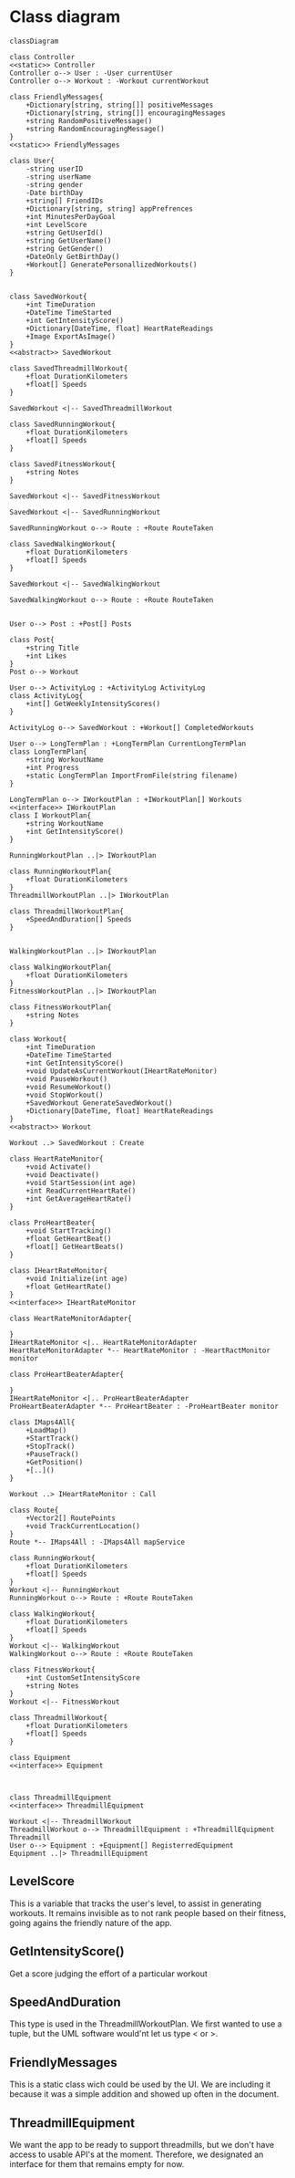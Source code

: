 # Class diagram
```mermaid
classDiagram

class Controller
<<static>> Controller
Controller o--> User : -User currentUser
Controller o--> Workout : -Workout currentWorkout

class FriendlyMessages{
    +Dictionary[string, string[]] positiveMessages
    +Dictionary[string, string[]] encouragingMessages
    +string RandomPositiveMessage()
    +string RandomEncouragingMessage()
}
<<static>> FriendlyMessages

class User{
    -string userID
    -string userName
    -string gender
    -Date birthDay
    +string[] FriendIDs
    +Dictionary[string, string] appPrefrences
    +int MinutesPerDayGoal
    +int LevelScore
    +string GetUserId()
    +string GetUserName()
    +string GetGender()
    +DateOnly GetBirthDay()
    +Workout[] GeneratePersonallizedWorkouts()
}


class SavedWorkout{
    +int TimeDuration
    +DateTime TimeStarted
    +int GetIntensityScore()
    +Dictionary[DateTime, float] HeartRateReadings
    +Image ExportAsImage()
}
<<abstract>> SavedWorkout

class SavedThreadmillWorkout{
    +float DurationKilometers
    +float[] Speeds
}

SavedWorkout <|-- SavedThreadmillWorkout

class SavedRunningWorkout{
    +float DurationKilometers
    +float[] Speeds
}

class SavedFitnessWorkout{
    +string Notes
}

SavedWorkout <|-- SavedFitnessWorkout

SavedWorkout <|-- SavedRunningWorkout

SavedRunningWorkout o--> Route : +Route RouteTaken

class SavedWalkingWorkout{
    +float DurationKilometers
    +float[] Speeds
}

SavedWorkout <|-- SavedWalkingWorkout

SavedWalkingWorkout o--> Route : +Route RouteTaken


User o--> Post : +Post[] Posts

class Post{
    +string Title
    +int Likes
}
Post o--> Workout

User o--> ActivityLog : +ActivityLog ActivityLog
class ActivityLog{
    +int[] GetWeeklyIntensityScores()
}

ActivityLog o--> SavedWorkout : +Workout[] CompletedWorkouts

User o--> LongTermPlan : +LongTermPlan CurrentLongTermPlan
class LongTermPlan{
    +string WorkoutName
    +int Progress
    +static LongTermPlan ImportFromFile(string filename)
}

LongTermPlan o--> IWorkoutPlan : +IWorkoutPlan[] Workouts
<<interface>> IWorkoutPlan
class I WorkoutPlan{
    +string WorkoutName
    +int GetIntensityScore()
}

RunningWorkoutPlan ..|> IWorkoutPlan

class RunningWorkoutPlan{
    +float DurationKilometers
}
ThreadmillWorkoutPlan ..|> IWorkoutPlan 

class ThreadmillWorkoutPlan{
    +SpeedAndDuration[] Speeds
}


WalkingWorkoutPlan ..|> IWorkoutPlan 

class WalkingWorkoutPlan{
    +float DurationKilometers
}
FitnessWorkoutPlan ..|> IWorkoutPlan

class FitnessWorkoutPlan{
    +string Notes
}

class Workout{
    +int TimeDuration
    +DateTime TimeStarted
    +int GetIntensityScore()
    +void UpdateAsCurrentWorkout(IHeartRateMonitor)
    +void PauseWorkout()
    +void ResumeWorkout()
    +void StopWorkout()
    +SavedWorkout GenerateSavedWorkout()
    +Dictionary[DateTime, float] HeartRateReadings
}
<<abstract>> Workout

Workout ..> SavedWorkout : Create

class HeartRateMonitor{
    +void Activate()
    +void Deactivate()
    +void StartSession(int age)
    +int ReadCurrentHeartRate()
    +int GetAverageHeartRate()
}

class ProHeartBeater{
    +void StartTracking()
    +float GetHeartBeat()
    +float[] GetHeartBeats()
}

class IHeartRateMonitor{
    +void Initialize(int age)
    +float GetHeartRate()
}
<<interface>> IHeartRateMonitor

class HeartRateMonitorAdapter{
    
}
IHeartRateMonitor <|.. HeartRateMonitorAdapter
HeartRateMonitorAdapter *-- HeartRateMonitor : -HeartRactMonitor monitor

class ProHeartBeaterAdapter{
    
}
IHeartRateMonitor <|.. ProHeartBeaterAdapter
ProHeartBeaterAdapter *-- ProHeartBeater : -ProHeartBeater monitor

class IMaps4All{
    +LoadMap()
    +StartTrack()
    +StopTrack()
    +PauseTrack()
    +GetPosition()
    +[..]()
}

Workout ..> IHeartRateMonitor : Call

class Route{
    +Vector2[] RoutePoints
    +void TrackCurrentLocation()
}
Route *-- IMaps4All : -IMaps4All mapService

class RunningWorkout{
    +float DurationKilometers
    +float[] Speeds
}
Workout <|-- RunningWorkout 
RunningWorkout o--> Route : +Route RouteTaken

class WalkingWorkout{
    +float DurationKilometers
    +float[] Speeds
}
Workout <|-- WalkingWorkout 
WalkingWorkout o--> Route : +Route RouteTaken

class FitnessWorkout{
    +int CustomSetIntensityScore
    +string Notes
}
Workout <|-- FitnessWorkout

class ThreadmillWorkout{
    +float DurationKilometers
    +float[] Speeds
}

class Equipment
<<interface>> Equipment



class ThreadmillEquipment
<<interface>> ThreadmillEquipment

Workout <|-- ThreadmillWorkout
ThreadmillWorkout o--> ThreadmillEquipment : +ThreadmillEquipment Threadmill
User o--> Equipment : +Equipment[] RegisterredEquipment
Equipment ..|> ThreadmillEquipment

```
## LevelScore
This is a variable that tracks the user's level, to assist in
generating workouts. It remains invisible as to not rank people 
based on their fitness, going agains the friendly nature of the app. 

## GetIntensityScore()
Get a score judging the effort of a particular workout

## SpeedAndDuration
This type is used in the ThreadmillWorkoutPlan. 
We first wanted to use a tuple, but the UML software would'nt let us
type < or >. 

## FriendlyMessages
This is a static class wich could be used by the UI. 
We are including it because it was a simple addition
and showed up often in the document. 

## ThreadmillEquipment
We want the app to be ready to support threadmills, 
but we don't have access to usable API's at the moment. 
Therefore, we designated an interface for them that remains empty for now. 